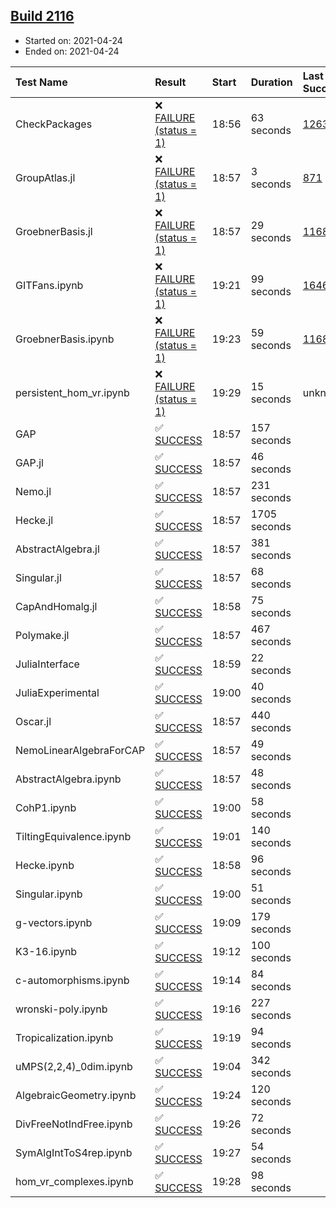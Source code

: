 ## [Build 2116](https://oscarci.mathematik.uni-kl.de/job/oscar-stable/2116/)

* Started on: 2021-04-24
* Ended on: 2021-04-24

| Test Name    | Result | Start | Duration | Last Success | First Failure |
|:-------------|:-------|:------|:---------|:-------------|:--------------|
| CheckPackages | ❌ [FAILURE (status = 1)](https://oscarci.mathematik.uni-kl.de/job/oscar-stable/2116/artifact/logs/build-2116/CheckPackages.log) | 18:56 | 63 seconds | [1263](https://oscarci.mathematik.uni-kl.de/job/oscar-stable/1263/) | [1264](https://oscarci.mathematik.uni-kl.de/job/oscar-stable/1264/) |
| GroupAtlas.jl | ❌ [FAILURE (status = 1)](https://oscarci.mathematik.uni-kl.de/job/oscar-stable/2116/artifact/logs/build-2116/GroupAtlas.jl.log) | 18:57 | 3 seconds | [871](https://oscarci.mathematik.uni-kl.de/job/oscar-stable/871/) | [872](https://oscarci.mathematik.uni-kl.de/job/oscar-stable/872/) |
| GroebnerBasis.jl | ❌ [FAILURE (status = 1)](https://oscarci.mathematik.uni-kl.de/job/oscar-stable/2116/artifact/logs/build-2116/GroebnerBasis.jl.log) | 18:57 | 29 seconds | [1168](https://oscarci.mathematik.uni-kl.de/job/oscar-stable/1168/) | [1169](https://oscarci.mathematik.uni-kl.de/job/oscar-stable/1169/) |
| GITFans.ipynb | ❌ [FAILURE (status = 1)](https://oscarci.mathematik.uni-kl.de/job/oscar-stable/2116/artifact/logs/build-2116/GITFans.ipynb.log) | 19:21 | 99 seconds | [1646](https://oscarci.mathematik.uni-kl.de/job/oscar-stable/1646/) | [1647](https://oscarci.mathematik.uni-kl.de/job/oscar-stable/1647/) |
| GroebnerBasis.ipynb | ❌ [FAILURE (status = 1)](https://oscarci.mathematik.uni-kl.de/job/oscar-stable/2116/artifact/logs/build-2116/GroebnerBasis.ipynb.log) | 19:23 | 59 seconds | [1168](https://oscarci.mathematik.uni-kl.de/job/oscar-stable/1168/) | [1169](https://oscarci.mathematik.uni-kl.de/job/oscar-stable/1169/) |
| persistent_hom_vr.ipynb | ❌ [FAILURE (status = 1)](https://oscarci.mathematik.uni-kl.de/job/oscar-stable/2116/artifact/logs/build-2116/persistent_hom_vr.ipynb.log) | 19:29 | 15 seconds | unknown | unknown |
| GAP | ✅ [SUCCESS](https://oscarci.mathematik.uni-kl.de/job/oscar-stable/2116/artifact/logs/build-2116/GAP.log) | 18:57 | 157 seconds |  |  |
| GAP.jl | ✅ [SUCCESS](https://oscarci.mathematik.uni-kl.de/job/oscar-stable/2116/artifact/logs/build-2116/GAP.jl.log) | 18:57 | 46 seconds |  |  |
| Nemo.jl | ✅ [SUCCESS](https://oscarci.mathematik.uni-kl.de/job/oscar-stable/2116/artifact/logs/build-2116/Nemo.jl.log) | 18:57 | 231 seconds |  |  |
| Hecke.jl | ✅ [SUCCESS](https://oscarci.mathematik.uni-kl.de/job/oscar-stable/2116/artifact/logs/build-2116/Hecke.jl.log) | 18:57 | 1705 seconds |  |  |
| AbstractAlgebra.jl | ✅ [SUCCESS](https://oscarci.mathematik.uni-kl.de/job/oscar-stable/2116/artifact/logs/build-2116/AbstractAlgebra.jl.log) | 18:57 | 381 seconds |  |  |
| Singular.jl | ✅ [SUCCESS](https://oscarci.mathematik.uni-kl.de/job/oscar-stable/2116/artifact/logs/build-2116/Singular.jl.log) | 18:57 | 68 seconds |  |  |
| CapAndHomalg.jl | ✅ [SUCCESS](https://oscarci.mathematik.uni-kl.de/job/oscar-stable/2116/artifact/logs/build-2116/CapAndHomalg.jl.log) | 18:58 | 75 seconds |  |  |
| Polymake.jl | ✅ [SUCCESS](https://oscarci.mathematik.uni-kl.de/job/oscar-stable/2116/artifact/logs/build-2116/Polymake.jl.log) | 18:57 | 467 seconds |  |  |
| JuliaInterface | ✅ [SUCCESS](https://oscarci.mathematik.uni-kl.de/job/oscar-stable/2116/artifact/logs/build-2116/JuliaInterface.log) | 18:59 | 22 seconds |  |  |
| JuliaExperimental | ✅ [SUCCESS](https://oscarci.mathematik.uni-kl.de/job/oscar-stable/2116/artifact/logs/build-2116/JuliaExperimental.log) | 19:00 | 40 seconds |  |  |
| Oscar.jl | ✅ [SUCCESS](https://oscarci.mathematik.uni-kl.de/job/oscar-stable/2116/artifact/logs/build-2116/Oscar.jl.log) | 18:57 | 440 seconds |  |  |
| NemoLinearAlgebraForCAP | ✅ [SUCCESS](https://oscarci.mathematik.uni-kl.de/job/oscar-stable/2116/artifact/logs/build-2116/NemoLinearAlgebraForCAP.log) | 18:57 | 49 seconds |  |  |
| AbstractAlgebra.ipynb | ✅ [SUCCESS](https://oscarci.mathematik.uni-kl.de/job/oscar-stable/2116/artifact/logs/build-2116/AbstractAlgebra.ipynb.log) | 18:57 | 48 seconds |  |  |
| CohP1.ipynb | ✅ [SUCCESS](https://oscarci.mathematik.uni-kl.de/job/oscar-stable/2116/artifact/logs/build-2116/CohP1.ipynb.log) | 19:00 | 58 seconds |  |  |
| TiltingEquivalence.ipynb | ✅ [SUCCESS](https://oscarci.mathematik.uni-kl.de/job/oscar-stable/2116/artifact/logs/build-2116/TiltingEquivalence.ipynb.log) | 19:01 | 140 seconds |  |  |
| Hecke.ipynb | ✅ [SUCCESS](https://oscarci.mathematik.uni-kl.de/job/oscar-stable/2116/artifact/logs/build-2116/Hecke.ipynb.log) | 18:58 | 96 seconds |  |  |
| Singular.ipynb | ✅ [SUCCESS](https://oscarci.mathematik.uni-kl.de/job/oscar-stable/2116/artifact/logs/build-2116/Singular.ipynb.log) | 19:00 | 51 seconds |  |  |
| g-vectors.ipynb | ✅ [SUCCESS](https://oscarci.mathematik.uni-kl.de/job/oscar-stable/2116/artifact/logs/build-2116/g-vectors.ipynb.log) | 19:09 | 179 seconds |  |  |
| K3-16.ipynb | ✅ [SUCCESS](https://oscarci.mathematik.uni-kl.de/job/oscar-stable/2116/artifact/logs/build-2116/K3-16.ipynb.log) | 19:12 | 100 seconds |  |  |
| c-automorphisms.ipynb | ✅ [SUCCESS](https://oscarci.mathematik.uni-kl.de/job/oscar-stable/2116/artifact/logs/build-2116/c-automorphisms.ipynb.log) | 19:14 | 84 seconds |  |  |
| wronski-poly.ipynb | ✅ [SUCCESS](https://oscarci.mathematik.uni-kl.de/job/oscar-stable/2116/artifact/logs/build-2116/wronski-poly.ipynb.log) | 19:16 | 227 seconds |  |  |
| Tropicalization.ipynb | ✅ [SUCCESS](https://oscarci.mathematik.uni-kl.de/job/oscar-stable/2116/artifact/logs/build-2116/Tropicalization.ipynb.log) | 19:19 | 94 seconds |  |  |
| uMPS(2,2,4)_0dim.ipynb | ✅ [SUCCESS](https://oscarci.mathematik.uni-kl.de/job/oscar-stable/2116/artifact/logs/build-2116/uMPS-2-2-4-_0dim.ipynb.log) | 19:04 | 342 seconds |  |  |
| AlgebraicGeometry.ipynb | ✅ [SUCCESS](https://oscarci.mathematik.uni-kl.de/job/oscar-stable/2116/artifact/logs/build-2116/AlgebraicGeometry.ipynb.log) | 19:24 | 120 seconds |  |  |
| DivFreeNotIndFree.ipynb | ✅ [SUCCESS](https://oscarci.mathematik.uni-kl.de/job/oscar-stable/2116/artifact/logs/build-2116/DivFreeNotIndFree.ipynb.log) | 19:26 | 72 seconds |  |  |
| SymAlgIntToS4rep.ipynb | ✅ [SUCCESS](https://oscarci.mathematik.uni-kl.de/job/oscar-stable/2116/artifact/logs/build-2116/SymAlgIntToS4rep.ipynb.log) | 19:27 | 54 seconds |  |  |
| hom_vr_complexes.ipynb | ✅ [SUCCESS](https://oscarci.mathematik.uni-kl.de/job/oscar-stable/2116/artifact/logs/build-2116/hom_vr_complexes.ipynb.log) | 19:28 | 98 seconds |  |  |
